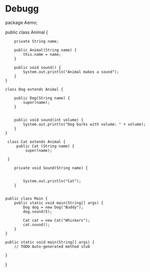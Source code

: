 # Debugg
package Aemo;

public class Animal {
	
	    private String name;

	    public Animal(String name) {
	        this.name = name;
	    }

	    public void sound() {
	        System.out.println("Animal makes a sound");
	    }
	}

	class Dog extends Animal {

	    public Dog(String name) {
	    	super(name);
	    }
	    	

	    public void sound(int volume) {
	        System.out.println("Dog barks with volume: " + volume);
	    }
	}

     class Cat extends Animal {
    	 public Cat (String name) {
    		 super(name);
    	 
     }
	    
	    private void Sound(String name) {
	    	
	
	        System.out.println("Cat");
	    }
	

	public class Main {
	    public static void main(String[] args) {
	        Dog dog = new Dog("Buddy");
	        dog.sound(5); 

	        Cat cat = new Cat("Whiskers");
	        cat.sound();   
	    }
	}

	public static void main(String[] args) {
		// TODO Auto-generated method stub

	}

}
